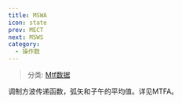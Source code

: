 ```yaml
---
title: MSWA
icon: state
prev: MECT
next: MSWS
category:
  - 操作数
---
```


> 分类: [Mtf数据](/hb/operands/131/883/  "Zemax 操作数 Mtf数据")

调制方波传递函数，弧矢和子午的平均值。详见MTFA。